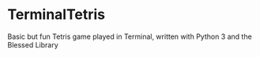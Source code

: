 # TerminalTetris
Basic but fun Tetris game played in Terminal, written with Python 3 and the Blessed Library

